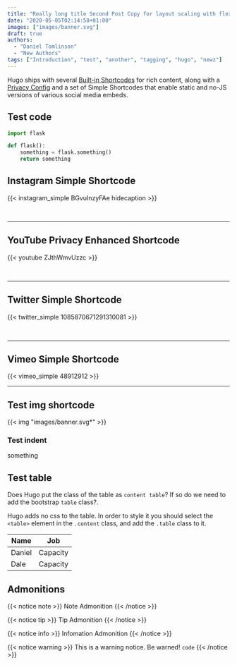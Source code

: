 ```yaml
---
title: "Really long title Second Post Copy for layout scaling with flexbox using css 2."
date: "2020-05-05T02:14:50+01:00"
images: ["images/banner.svg"]
draft: true
authors:
  - "Daniel Tomlinson"
  - "New Authors"
tags: ["Introduction", "test", "another", "tagging", "hugo", "newz"]
---
```


Hugo ships with several [Built-in Shortcodes](https://gohugo.io/content-management/shortcodes/#use-hugo-s-built-in-shortcodes) for rich content, along with a [Privacy Config](https://gohugo.io/about/hugo-and-gdpr/) and a set of Simple Shortcodes that enable static and no-JS versions of various social media embeds.

## <!--more-->

## Test code

```python
import flask

def flask():
    something = flask.something()
    return something
```

## Instagram Simple Shortcode

{{< instagram_simple BGvuInzyFAe hidecaption >}}

<br>

---

## YouTube Privacy Enhanced Shortcode

{{< youtube ZJthWmvUzzc >}}

<br>

---

## Twitter Simple Shortcode

{{< twitter_simple 1085870671291310081 >}}

<br>

---

## Vimeo Simple Shortcode

{{< vimeo_simple 48912912 >}}

---

## Test img shortcode

{{< img "images/banner.svg*" >}}

### Test indent

something

## Test table

Does Hugo put the class of the table as `content table`? If so do we need to add the bootstrap `table` class?.

Hugo adds no css to the table. In order to style it you should select the `<table>` element in the `.content` class, and add the `.table` class to it.

| Name   | Job      |
| ------ | -------- |
| Daniel | Capacity |
| Dale   | Capacity |

## Admonitions

{{< notice note >}}
Note Admonition
{{< /notice >}}

{{< notice tip >}}
Tip Admonition
{{< /notice >}}

{{< notice info >}}
Infomation Admonition
{{< /notice >}}

{{< notice warning >}}
This is a warning notice. Be warned! `code`
{{< /notice >}}
